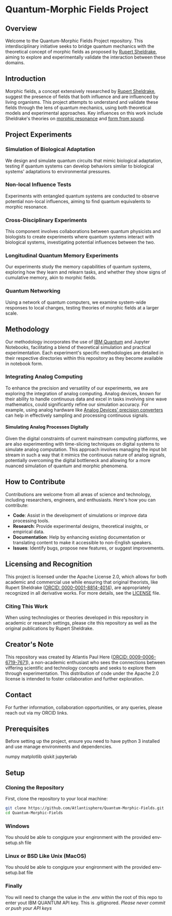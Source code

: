 # Quantum-Morphic Fields Project

## Overview
Welcome to the Quantum-Morphic Fields Project repository. This interdisciplinary initiative seeks to bridge quantum mechanics with the theoretical concept of morphic fields as proposed by [Rupert Sheldrake](https://www.sheldrake.org/research), aiming to explore and experimentally validate the interaction between these domains.

## Introduction
Morphic fields, a concept extensively researched by [Rupert Sheldrake](https://www.sheldrake.org/research), suggest the presence of fields that both influence and are influenced by living organisms. This project attempts to understand and validate these fields through the lens of quantum mechanics, using both theoretical models and experimental approaches. Key influences on this work include Sheldrake's theories on [morphic resonance](https://www.sheldrake.org/research/morphic-resonance) and [form from sound](https://www.sheldrake.org/research/form-from-sound).

## Project Experiments

### Simulation of Biological Adaptation
We design and simulate quantum circuits that mimic biological adaptation, testing if quantum systems can develop behaviors similar to biological systems' adaptations to environmental pressures.

### Non-local Influence Tests
Experiments with entangled quantum systems are conducted to observe potential non-local influences, aiming to find quantum equivalents to morphic resonance.

### Cross-Disciplinary Experiments
This component involves collaborations between quantum physicists and biologists to create experiments where quantum systems interact with biological systems, investigating potential influences between the two.

### Longitudinal Quantum Memory Experiments
Our experiments study the memory capabilities of quantum systems, exploring how they learn and relearn tasks, and whether they show signs of cumulative memory, akin to morphic fields.

### Quantum Networking
Using a network of quantum computers, we examine system-wide responses to local changes, testing theories of morphic fields at a larger scale.

## Methodology
Our methodology incorporates the use of [IBM Quantum](https://quantum.ibm.com/) and Jupyter Notebooks, facilitating a blend of theoretical simulation and practical experimentation. Each experiment's specific methodologies are detailed in their respective directories within this repository as they become available in notebook form.

### Integrating Analog Computing
To enhance the precision and versatility of our experiments, we are exploring the integration of analog computing. Analog devices, known for their ability to handle continuous data and excel in tasks involving sine wave mathematics, could significantly refine our simulation accuracy. For example, using analog hardware like [Analog Devices' precision converters](https://www.analog.com/en/products/analog-to-digital-converters.html) can help in effectively sampling and processing continuous signals.

#### Simulating Analog Processes Digitally
Given the digital constraints of current mainstream computing platforms, we are also experimenting with time-slicing techniques on digital systems to simulate analog computation. This approach involves managing the input bit stream in such a way that it mimics the continuous nature of analog signals, potentially overcoming the digital bottleneck and allowing for a more nuanced simulation of quantum and morphic phenomena.

## How to Contribute
Contributions are welcome from all areas of science and technology, including researchers, engineers, and enthusiasts. Here's how you can contribute:
- **Code**: Assist in the development of simulations or improve data processing tools.
- **Research**: Provide experimental designs, theoretical insights, or empirical data.
- **Documentation**: Help by enhancing existing documentation or translating content to make it accessible to non-English speakers.
- **Issues**: Identify bugs, propose new features, or suggest improvements.

## Licensing and Recognition
This project is licensed under the Apache License 2.0, which allows for both academic and commercial use while ensuring that original theorists, like Rupert Sheldrake ([ORCID: 0000-0001-8814-4014](https://orcid.org/0000-0001-8814-4014)), are appropriately recognized in all derivative works. For more details, see the [LICENSE](LICENSE) file.

### Citing This Work
When using technologies or theories developed in this repository in academic or research settings, please cite this repository as well as the original publications by Rupert Sheldrake.

## Creator's Note
This repository was created by Atlantis Paul Here ([ORCID: 0009-0006-6719-7671](https://orcid.org/0009-0006-6719-7671)), a non-academic enthusiast who sees the connections between viffering scientific and technology concepts and seeks to explore them through experimentation. This distribution of code under the Apache 2.0 license is intended to foster collaboration and further exploration.

## Contact
For further information, collaboration opportunities, or any queries, please reach out via my ORCID links. 

## Prerequisites
Before setting up the project, ensure you need to have python 3 installed and use manage environments and dependencies.

numpy
matplotlib
qiskit
jupyterlab

## Setup

### Cloning the Repository
First, clone the repository to your local machine:
```bash
git clone https://github.com/Atlantisphere/Quantum-Morphic-Fields.git
cd Quantum-Morphic-Fields
```

### Windows
You should be able to congigure your engironment with the provided env-setup.sh file

### Linux or BSD Like Unix (MacOS)
You should be able to congigure your engironment with the provided env-setup.bat file

### Finally
You will need to change the value in the .env within the root of this repo to enter yout IBM QUANTUM API key. 
This is .gitignored. 
*Please never commit or push your API keys*
 
